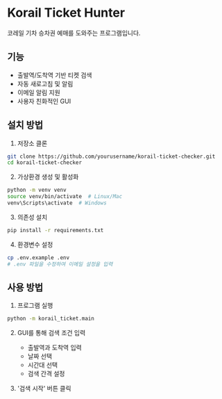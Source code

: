 # Korail Ticket Hunter

코레일 기차 승차권 예매를 도와주는 프로그램입니다.

## 기능
- 출발역/도착역 기반 티켓 검색
- 자동 새로고침 및 알림
- 이메일 알림 지원
- 사용자 친화적인 GUI

## 설치 방법

1. 저장소 클론
```bash
git clone https://github.com/yourusername/korail-ticket-checker.git
cd korail-ticket-checker
```

2. 가상환경 생성 및 활성화
```bash
python -m venv venv
source venv/bin/activate  # Linux/Mac
venv\Scripts\activate  # Windows
```

3. 의존성 설치
```bash
pip install -r requirements.txt
```

4. 환경변수 설정
```bash
cp .env.example .env
# .env 파일을 수정하여 이메일 설정을 입력
```

## 사용 방법

1. 프로그램 실행
```bash
python -m korail_ticket.main
```

2. GUI를 통해 검색 조건 입력
   - 출발역과 도착역 입력
   - 날짜 선택
   - 시간대 선택
   - 검색 간격 설정

3. '검색 시작' 버튼 클릭